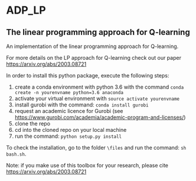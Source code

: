 ADP_LP
===================================

The linear programming approach for Q-learning
-----------------------------------

An implementation of the linear programming
approach for Q-learning. 

For more details on the LP approach for Q-learning check out our paper https://arxiv.org/abs/2003.08721

In order to install this python package, execute the following steps:

1) create a conda environment with python 3.6 with the command ```conda create -n yourenvname python=3.6 anaconda```
2) activate your virtual environment with ```source activate yourenvname```
3) install gurobi with the command: ```conda install gurobi```
4) request an academic licence for Gurobi (see https://www.gurobi.com/academia/academic-program-and-licenses/)
5) clone the repo
6) cd into the cloned repo on your local machine
7) run the command: ```python setup.py install```

To check the installation, go to the folder ```\files``` and run the command: ```sh bash.sh```.

Note: if you make use of this toolbox for your research, please cite https://arxiv.org/abs/2003.08721


